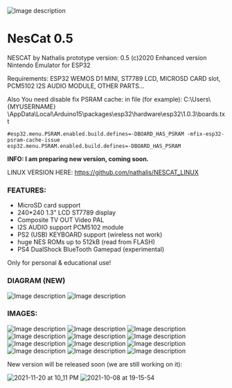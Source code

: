 ![Image description](https://github.com/nathalis/NesCat/raw/main/NESCAT_icon.png)

# NesCat 0.5

NESCAT by Nathalis
prototype version: 0.5 (c)2020
Enhanced version Nintendo Emulator for ESP32

Requirements: ESP32 WEMOS D1 MINI, ST7789 LCD, MICROSD CARD slot,
PCM5102 I2S AUDIO MODULE, OTHER PARTS...

Also You need disable fix PSRAM cache: 
in file (for example): C:\Users\ {MYUSERNAME} \AppData\Local\Arduino15\packages\esp32\hardware\esp32\1.0.3\boards.txt

```shell
#esp32.menu.PSRAM.enabled.build.defines=-DBOARD_HAS_PSRAM -mfix-esp32-psram-cache-issue
esp32.menu.PSRAM.enabled.build.defines=-DBOARD_HAS_PSRAM
```

**INFO: I am preparing new version, coming soon.**

LINUX VERSION HERE:
https://github.com/nathalis/NESCAT_LINUX

### FEATURES:

- MicroSD card support
- 240*240 1.3" LCD ST7789 display                  
- Composite TV OUT Video PAL
- I2S AUDIO support PCM5102 module
- PS2 (USB) KEYBOARD support (wireless not work)
- huge NES ROMs up to 512kB (read from FLASH)
- PS4 DualShock BlueTooth Gamepad (experimental)

Only for personal & educational use! 

### DIAGRAM (NEW)
![Image description](https://github.com/nathalis/NesCat/raw/main/PCB/SCHEMATIC.png)
![Image description](https://github.com/nathalis/NesCat/raw/main/PCB/BOARD.png)


### IMAGES:

![Image description](https://github.com/nathalis/NesCat/raw/main/Images/001.jpg)
![Image description](https://github.com/nathalis/NesCat/raw/main/Images/002.jpg)
![Image description](https://github.com/nathalis/NesCat/raw/main/Images/003.jpg)
![Image description](https://github.com/nathalis/NesCat/raw/main/Images/004.jpg)
![Image description](https://github.com/nathalis/NesCat/raw/main/Images/005.jpg)
![Image description](https://github.com/nathalis/NesCat/raw/main/Images/006.jpg)
![Image description](https://github.com/nathalis/NesCat/raw/main/Images/007.jpg)
![Image description](https://github.com/nathalis/NesCat/raw/main/Images/008.jpg)
![Image description](https://github.com/nathalis/NesCat/raw/main/Images/009.jpg)
![Image description](https://github.com/nathalis/NesCat/raw/main/Images/010.jpg)
![Image description](https://github.com/nathalis/NesCat/raw/main/Images/011.jpg)
![Image description](https://github.com/nathalis/NesCat/raw/main/Images/012.jpg)

New version will be released soon (we are still working on it):

![2021-11-20 at 10_11 PM](https://user-images.githubusercontent.com/52428568/150807421-afe76c12-6f6f-4a28-a477-9bc01201a1b4.jpeg)
![2021-10-08 at 19-15-54](https://user-images.githubusercontent.com/52428568/150807435-685631af-9b5e-475a-8aba-f3b9d98b91d7.jpg)

